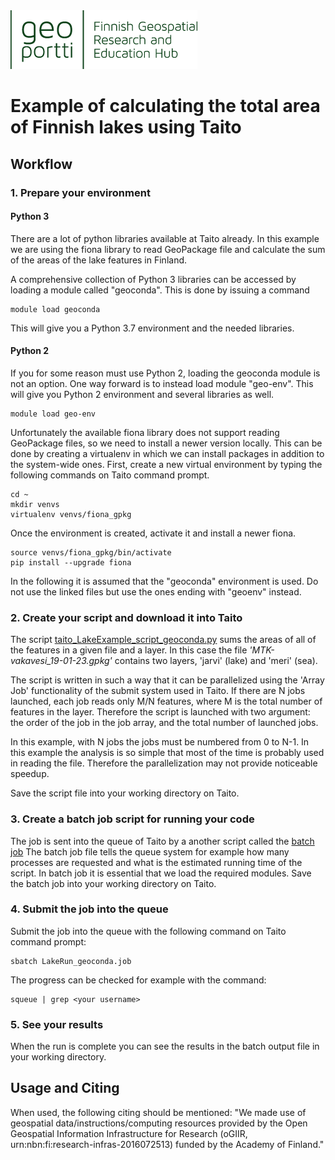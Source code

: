 <img src="https://github.com/geoportti/Logos/blob/master/geoportti_logo_300px.png">

# Example of calculating the total area of Finnish lakes using Taito
## Workflow
### 1. Prepare your environment
#### Python 3
There are a lot of python libraries available at Taito already. In this example
we are using the fiona library to read GeoPackage file and calculate the sum of
the areas of the lake features in Finland.

A comprehensive collection of Python 3 libraries can be accessed by loading a
module called "geoconda". This is done by issuing a command
```
module load geoconda
```
This will give you a Python 3.7 environment and the needed libraries.

#### Python 2
If you for some reason must use Python 2, loading the geoconda module is not an
option. One way forward is to instead load module "geo-env". This will give you
Python 2 environment and several libraries as well.
```
module load geo-env
```
Unfortunately the available fiona library does not support reading GeoPackage
files, so we need to install a newer version locally.  This can be done by
creating a virtualenv in which we can install packages in addition to the
system-wide ones. First, create a new virtual environment by typing the
following commands on Taito command prompt.
```
cd ~
mkdir venvs
virtualenv venvs/fiona_gpkg
```
Once the environment is created, activate it and install a newer fiona.
```
source venvs/fiona_gpkg/bin/activate
pip install --upgrade fiona
```
In the following it is assumed that the "geoconda" environment is used. Do not use the linked files but use the ones ending with "geoenv" instead.

### 2. Create your script and download it into Taito
The script [taito_LakeExample_script_geoconda.py](https://github.com/geoportti/example_taito_howto/blob/master/taito_LakeExample_script_geoconda.py)
sums the areas of all of the features in a given file and a layer. In this case the file *'MTK-vakavesi_19-01-23.gpkg'* contains two
layers, 'jarvi' (lake) and 'meri' (sea).

The script is written in such a way that it can be parallelized using the
'Array Job' functionality of the submit system used in Taito. If there are N
jobs launched, each job reads only M/N features, where M is the total number
of features in the layer. Therefore the script is launched with two argument:
the order of the job in the job array, and the total number of launched jobs.

In this example, with N jobs the jobs must be numbered from 0 to N-1.
In this example the analysis is so simple that most of the time is probably
used in reading the file. Therefore the parallelization may not provide
noticeable speedup.

Save the script file into your working directory on Taito.

### 3. Create a batch job script for running your code
The job is sent into the queue of Taito by a another script called the [batch job](https://github.com/geoportti/example_taito_howto/blob/master/LakeRun_geoconda.job)
The batch job file tells the queue system for example how many processes are requested and what is the estimated running time of the script.
In batch job it is essential that we load the required modules.
Save the batch job into your working directory on Taito.

### 4. Submit the job into the queue
Submit the job into the queue with the following command on Taito command prompt:
```
sbatch LakeRun_geoconda.job
```
The progress can be checked for example with the command:
```
squeue | grep <your username>
```
### 5. See your results
When the run is complete you can see the results in the batch output file in your working directory.

## Usage and Citing
When used, the following citing should be mentioned: "We made use of geospatial
data/instructions/computing resources provided by the Open Geospatial
Information Infrastructure for Research (oGIIR,
urn:nbn:fi:research-infras-2016072513) funded by the Academy of Finland."
